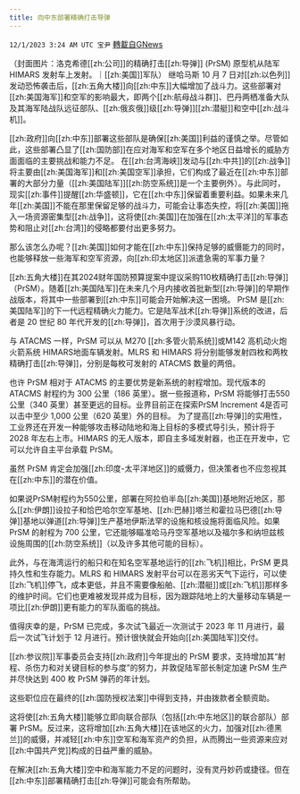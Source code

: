```yaml
---
title: 向中东部署精确打击导弹
---
```

`12/1/2023 3:24 AM UTC 宝尹` [轉載自GNews](https://gnews.org/articles/2057234)

（封面图片：洛克希德[[zh:公司]]的精确打击[[zh:导弹]] (PrSM) 原型机从陆军 HIMARS 发射车上发射。｜[[zh:美国]]军队）
继哈马斯 10 月 7 日对[[zh:以色列]]发动恐怖袭击后，[[zh:五角大楼]]向[[zh:中东]]大幅增加了战斗力。这些部署对[[zh:美国海军]]和空军的影响最大，即两个[[zh:航母战斗群]]、巴丹两栖准备大队及其海军陆战队远征部队、[[zh:俄亥俄]]级[[zh:导弹]][[zh:潜艇]]和空中[[zh:战斗机]]。

[[zh:政府]]向[[zh:中东]]部署这些部队是确保[[zh:美国]]利益的谨慎之举。尽管如此，这些部署凸显了[[zh:国防部]]在应对海军和空军在多个地区日益增长的威胁方面面临的主要挑战和能力不足。
在[[zh:台湾海峡]]发动与[[zh:中共]]的[[zh:战争]]将主要由[[zh:美国海军]]和[[zh:美国空军]]承担，它们构成了最近在[[zh:中东]]部署的大部分力量（[[zh:美国陆军]][[zh:防空系统]]是一个主要例外）。与此同时，现实[[zh:事件]]提醒[[zh:华盛顿]]，它在[[zh:中东]]保留着重要利益。如果未来几年[[zh:美国]]不能在那里保留足够的战斗力，可能会让事态失控，将[[zh:美国]]拖入一场资源密集型[[zh:战争]]，这将使[[zh:美国]]在加强在[[zh:太平洋]]的军事态势和阻止对[[zh:台湾]]的侵略都要付出更多努力。

那么该怎么办呢？[[zh:美国]]如何才能在[[zh:中东]]保持足够的威慑能力的同时，也能够释放一些海军和空军资源，向[[zh:印太地区]]派遣急需的军事力量？

[[zh:五角大楼]]在其2024财年国防预算提案中提议采购110枚精确打击[[zh:导弹]]（PrSM）。随着[[zh:美国陆军]]在未来几个月内接收首批新型[[zh:导弹]]的早期作战版本，将其中一些部署到[[zh:中东]]可能会开始解决这一困境。
PrSM 是[[zh:美国陆军]]的下一代远程精确火力能力。它是陆军战术[[zh:导弹]]系统的改进，后者是 20 世纪 80 年代开发的[[zh:导弹]]，首次用于沙漠风暴行动。

与 ATACMS 一样，PrSM 可以从 M270 [[zh:多管火箭系统]]或M142 高机动火炮火箭系统 HIMARS地面车辆发射。MLRS 和 HIMARS 将分别能够发射四枚和两枚精确打击[[zh:导弹]]，分别是每枚可发射的 ATACMS 数量的两倍。

也许 PrSM 相对于 ATACMS 的主要优势是新系统的射程增加。现代版本的 ATACMS 射程约为 300 公里（186 英里）。据一些报道称，PrSM 将能够打击550 公里（340 英里）甚至更远的目标。业界目前正在探索PrSM Increment 4是否可以击中至少 1,000 公里（620 英里）外的目标。
为了提高[[zh:导弹]]的实用性，工业界还在开发一种能够攻击移动陆地和海上目标的多模式导引头，预计将于 2028 年左右上市。HIMARS 的无人版本，即自主多域发射器，也正在开发中，它可以允许自主平台承载 PrSM。

虽然 PrSM 肯定会加强[[zh:印度-太平洋地区]]的威慑力，但决策者也不应忽视其在[[zh:中东]]的潜在价值。

如果说PrSM射程约为550公里，部署在阿拉伯半岛[[zh:美国]]基地附近地区，那么[[zh:伊朗]]设拉子和恰巴哈尔空军基地、[[zh:巴赫]]塔兰和霍拉马巴德[[zh:导弹]]基地以弹道[[zh:导弹]]生产基地伊斯法罕的设施和核设施将面临风险。如果 PrSM 的射程为 700 公里，它还能够瞄准哈马丹空军基地以及福尔多和纳坦兹核设施周围的[[zh:防空系统]]（以及许多其他可能的目标）。

此外，与在海湾运行的船只和在知名空军基地运行的[[zh:飞机]]相比，PrSM 更具持久性和生存能力。MLRS 和 HIMARS 发射平台可以在恶劣天气下运行，可以使[[zh:飞机]]停飞，成本更低，并且不需要像船舶、[[zh:潜艇]]或[[zh:飞机]]那样多的维护时间。它们也更难被发现并成为目标，因为跟踪陆地上的大量移动车辆是一项比[[zh:伊朗]]更有能力的军队面临的挑战。

值得庆幸的是，PrSM 已完成，多次试飞最近一次测试于 2023 年 11 月进行，最后一次试飞计划于 12 月进行。预计很快就会开始向[[zh:美国陆军]]交付。

[[zh:参议院]]军事委员会支持[[zh:政府]]今年提出的 PrSM 要求，支持增加其“射程、杀伤力和对关键目标的参与度”的努力，并敦促陆军部长制定加速 PrSM 生产并尽快达到 400 枚 PrSM 弹药的年计划。

这些职位应在最终的[[zh:国防授权法案]]中得到支持，并由拨款者全额资助。

这将使[[zh:五角大楼]]能够立即向联合部队（包括[[zh:中东地区]]的联合部队）部署 PrSM。反过来，这将增加[[zh:五角大楼]]在该地区的火力，加强对[[zh:德黑兰]]的威慑，并减轻[[zh:中东]]空军和海军资产的负担，从而腾出一些资源来应对[[zh:中国共产党]]构成的日益严重的威胁。

在解决[[zh:五角大楼]]空中和海军能力不足的问题时，没有灵丹妙药或捷径。但在[[zh:中东]]部署精确打击[[zh:导弹]]可能会有所帮助。

